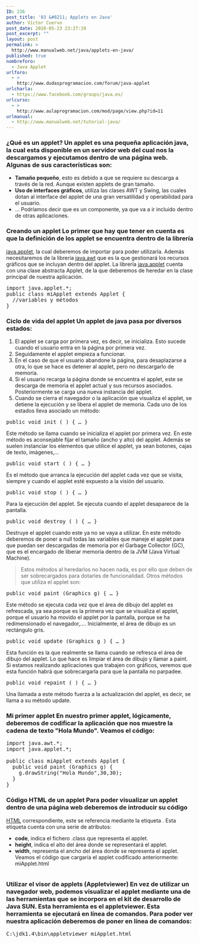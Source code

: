 ```yaml
---
ID: 236
post_title: '03 &#8211; Applets en Java'
author: Víctor Cuervo
post_date: 2010-05-23 23:27:19
post_excerpt: ""
layout: post
permalink: >
  http://www.manualweb.net/java/applets-en-java/
published: true
nombreforo:
  - Java Applet
urlforo:
  - >
    http://www.dudasprogramacion.com/forum/java-applet
urlcharla:
  - https://www.facebook.com/groups/java.es/
urlcurso:
  - >
    http://www.aulaprogramacion.com/mod/page/view.php?id=11
urlmanual:
  - http://www.manualweb.net/tutorial-java/
---
```

<!--TOC-->

### ¿Qué es un applet? Un applet es una pequeña aplicación java, la cual esta disponible en un servidor web del cual nos la descargamos y ejecutamos dentro de una página web. Algunas de sus características son: 

*   **Tamaño pequeño**, esto es debido a que se requiere su descarga a través de la red. Aunque existen applets de gran tamaño.
*   **Uso de interfaces gráficos**, utiliza las clases AWT y Swing, las cuales dotan al interface del applet de una gran versatilidad y operabilidad para el usuario.
*   ... Podríamos decir que es un componente, ya que va a ir incluido dentro de otras aplicaciones. 

### Creando un applet Lo primer que hay que tener en cuenta es que la definición de los applet se encuentra dentro de la librería 

[java.applet][1], la cual deberemos de importar para poder utilizarla. Además necesitaremos de la librería [java.awt][2] que es la que gestionará los recursos gráficos que se incluyan dentro del applet. La librería [java.applet][1] cuenta con una clase abstracta Applet, de la que deberemos de heredar en la clase principal de nuestra aplicación. 
<pre>import java.applet.*;
public class miApplet extends Applet {
  //variables y métodos
}</pre>

### Ciclo de vida del applet Un applet de java pasa por diversos estados: 

1.  El applet se carga por primera vez, es decir, se inicializa. Esto sucede cuando el usuario entra en la página por primera vez.
2.  Seguidamente el applet empieza a funcionar.
3.  En el caso de que el usuario abandone la página, para desaplazarse a otra, lo que se hace es detener al applet, pero no descargarlo de memoria.
4.  Si el usuario recarga la página donde se encuentra el applet, este se descarga de memoria el applet actual y sus recursos asociados. Posteriormente se carga una nueva instancia del applet.
5.  Cuando se cierra el navegador o la aplicación que visualiza el applet, se detiene la ejecución y se libera el applet de memoria. Cada uno de los estados lleva asociado un método: 

<pre>public void init ( ) { … }</pre> Este método se llama cuando se inicializa el applet por primera vez. En este método es aconsejable fijar el tamaño (ancho y alto) del applet. Además se suelen instanciar los elementos que utilice el applet, ya sean botones, cajas de texto, imágenes,... 

<pre>public void start ( ) { … }</pre> Es el método que arranca la ejecución del applet cada vez que se visita, siempre y cuando el applet esté expuesto a la visión del usuario. 

<pre>public void stop ( ) { … }</pre> Para la ejecución del applet. Se ejecuta cuando el applet desaparece de la pantalla. 

<pre>public void destroy ( ) { … }</pre> Destruye el applet cuando este ya no se vaya a utilizar. En este método deberemos de poner a null todas las variables que maneje el applet para que puedan ser descargadas de memoria por el Garbage Collector (GC), que es el encargado de liberar memoria dentro de la JVM (Java Virtual Machine). 

> Estos métodos al heredarlos no hacen nada, es por ello que deben de ser sobrecargados para dotarles de funcionalidad. Otros métodos que utiliza el applet son: 
<pre>public void paint (Graphics g) { … }</pre> Este método se ejecuta cada vez que el área de dibujo del applet es refrescada, ya sea porque es la primera vez que se visualiza el applet, porque el usuario ha movido el applet por la pantalla, porque se ha redimensionado el navegador,.... Inicialmente, el área de dibujo es un rectángulo gris. 

<pre>public void update (Graphics g ) { … }</pre> Esta función es la que realmente se llama cuando se refresca el área de dibujo del applet. Lo que hace es limpiar el área de dibujo y llamar a paint. Si estamos realizando aplicaciones que trabajen con gráficos, veremos que esta función habrá que sobrecargarla para que la pantalla no parpadee. 

<pre>public void repaint ( ) { … }</pre> Una llamada a este método fuerza a la actualización del applet, es decir, se llama a su método update. 

### Mi primer applet En nuestro primer applet, lógicamente, deberemos de codificar la aplicación que nos muestre la cadena de texto "Hola Mundo". Veamos el código: 

<pre>import java.awt.*;
import java.applet.*;

public class miApplet extends Applet {
  public void paint (Graphics g) {
    g.drawString("Hola Mundo",30,30);
  }
}</pre>

### Código HTML de un applet Para poder visualizar un applet dentro de una página web deberemos de introducir su código 

[HTML][3] correspondiente, este se referencia mediante la etiqueta . Esta etiqueta cuenta con una serie de atributos: 
*   **code**, indica el fichero .class que representa el applet.
*   **height**, indica el alto del área donde se representará el applet.
*   **width**, representa el ancho del área donde se representa el applet. Veamos el código que cargaría el applet codificado anteriormente: miApplet.html 

<pre></pre>

### Utilizar el visor de applets (Appletviewer) En vez de utilizar un navegador web, podemos visualizar el applet mediante una de las herramientas que se incorpora en el kit de desarrollo de Java SUN. Esta herramienta es el appletviewer. Esta herramienta se ejecutará en línea de comandos. Para poder ver nuestra aplicación deberemos de poner en línea de comandos: 

<pre>C:\jdk1.4\bin\appletviewer miApplet.html</pre>

 [1]: http://w3api.com/wiki/Categor%C3%ADa:Java_Applet "java.applet"
 [2]: http://w3api.com/wiki/Categor%C3%ADa:Java_AWT "java.awt"
 [3]: http://www.manualweb.net/tutorial-html/ "HTML"